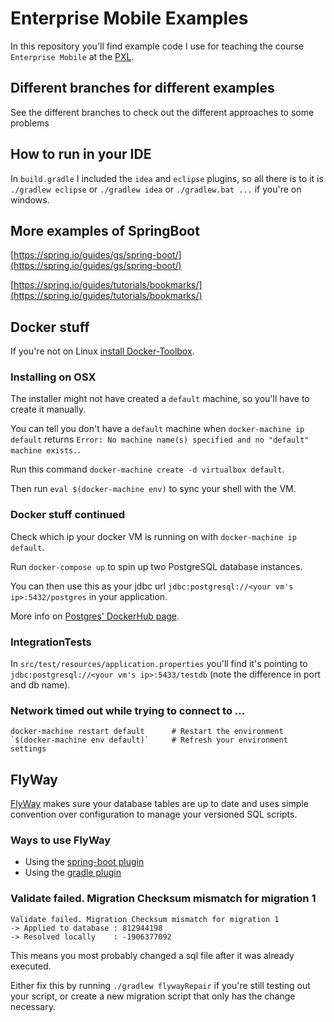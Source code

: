 # Enterprise Mobile Examples
In this repository you'll find example code I use for teaching the course `Enterprise Mobile` at the [PXL](http://www.pxl.be).

## Different branches for different examples
See the different branches to check out the different approaches to some problems

## How to run in your IDE
In `build.gradle` I included the `idea` and `eclipse` plugins, so all there is to it is `./gradlew eclipse` or `./gradlew idea` or `./gradlew.bat ...` if you're on windows.

## More examples of SpringBoot
[https://spring.io/guides/gs/spring-boot/](https://spring.io/guides/gs/spring-boot/)

[https://spring.io/guides/tutorials/bookmarks/](https://spring.io/guides/tutorials/bookmarks/)

## Docker stuff
If you're not on Linux [install Docker-Toolbox](https://www.docker.com/docker-toolbox).

### Installing on OSX
The installer might not have created a `default` machine, so you'll have to create it manually.

You can tell you don't have a `default` machine when `docker-machine ip default` returns `Error: No machine name(s) specified and no "default" machine exists.`.

Run this command `docker-machine create -d virtualbox default`.

Then run `eval $(docker-machine env)` to sync your shell with the VM.

### Docker stuff continued

Check which ip your docker VM is running on with `docker-machine ip default`.

Run `docker-compose up` to spin up two PostgreSQL database instances.

You can then use this as your jdbc url `jdbc:postgresql://<your vm's ip>:5432/postgres` in your application.

More info on [Postgres' DockerHub page](https://hub.docker.com/_/postgres/).

### IntegrationTests
In `src/test/resources/application.properties` you'll find it's pointing to `jdbc:postgresql://<your vm's ip>:5433/testdb` (note the difference in port and db name).

### Network timed out while trying to connect to ...
```
docker-machine restart default      # Restart the environment
`$(docker-machine env default)`     # Refresh your environment settings
```

## FlyWay
[FlyWay](http://flywaydb.org/) makes sure your database tables are up to date and uses simple convention over configuration to manage your versioned SQL scripts.

### Ways to use FlyWay
* Using the [spring-boot plugin](http://docs.spring.io/spring-boot/docs/current/reference/htmlsingle/#howto-execute-flyway-database-migrations-on-startup)
* Using the [gradle plugin](http://flywaydb.org/documentation/gradle/)

### Validate failed. Migration Checksum mismatch for migration 1
```
Validate failed. Migration Checksum mismatch for migration 1
-> Applied to database : 812944198
-> Resolved locally    : -1906377092
```

This means you most probably changed a sql file after it was already executed.

Either fix this by running `./gradlew flywayRepair` if you're still testing out your script, or create a new migration script that only has the change necessary.